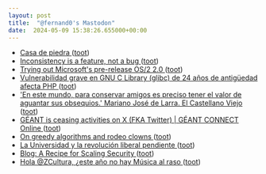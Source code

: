 ```yaml
---
layout: post
title:  "@fernand0's Mastodon"
date:  2024-05-09 15:38:26.655000+00:00
---
```

*  [Casa de piedra ](https://www.flickr.com/photos/fernand0/53684463315) ([toot](https://mastodon.social/@fernand0/112411876173736134))
*  [Inconsistency is a feature, not a bug ](https://shkspr.mobi/blog/2024/04/inconsistency-is-a-feature-not-a-bug) ([toot](https://mastodon.social/@fernand0/112411816762549991))
*  [Trying out Microsoft's pre-release OS/2 2.0 ](https://www.theregister.com/2024/03/11/trying_ms_prerelease_os2_2) ([toot](https://mastodon.social/@fernand0/112411581568366693))
*  [Vulnerabilidad grave en GNU C Library (glibc) de 24 años de antigüedad afecta PHP ](https://blog.elhacker.net/2024/04/vulnerabilidad-grave-en-gnu-c-library-glibc-afecta-php-iconv.htm) ([toot](https://mastodon.social/@fernand0/112411316525821421))
*  [&#39;En este mundo, para conservar amigos es preciso tener el valor de aguantar sus obsequios.&#39; Mariano José de Larra. El Castellano Viejo ](https://mastodon.social/@fernand0/112411245877273661) ([toot](https://mastodon.social/@fernand0/112411245877273661))
*  [GÉANT is ceasing activities on X (FKA Twitter) \| GÉANT CONNECT Online ](https://connect.geant.org/2024/04/29/geant-is-ceasing-activities-on-x-fka-twitte) ([toot](https://mastodon.social/@fernand0/112411184021629383))
*  [On greedy algorithms and rodeo clowns ](https://www.johndcook.com/blog/2024/04/22/on-greedy-algorithms-and-rodeo-clowns) ([toot](https://mastodon.social/@fernand0/112410901833220969))
*  [La Universidad y la revolución liberal pendiente ](https://www.epe.es/es/opinion/20240421/universidad-revolucion-liberal-pendiente-10133971) ([toot](https://mastodon.social/@fernand0/112410673241074113))
*  [Blog: A Recipe for Scaling Security ](https://bughunters.google.com/blog/5896512897417216/a-recipe-for-scaling-securit) ([toot](https://mastodon.social/@fernand0/112410471464676954))
*  [Hola @ZCultura, ¿este año no hay Música al raso ](https://mastodon.social/@fernand0/112410385619046657) ([toot](https://mastodon.social/@fernand0/112410385619046657))
